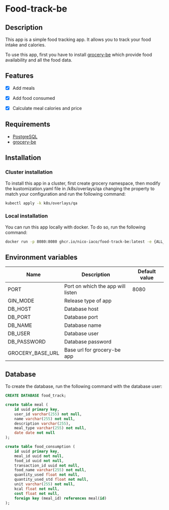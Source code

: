 # Food-track-be

## Description
This app is a simple food tracking app. It allows you to track your food intake and calories.

To use this app, first you have to install [grocery-be](https://github.com/nico-iaco/grocery-be) which provide food availability
and all the food data.

## Features

- [x] Add meals
- [x] Add food consumed
- [x] Calculate meal calories and price


## Requirements

- [PostgreSQL](https://www.postgresql.org/)
- [grocery-be](https://github.com/nico-iaco/grocery-be)

## Installation

### Cluster installation

To install this app in a cluster, first create grocery namespace, then modify the kustomization.yaml file in /k8s/overlays/qa 
changing the property to match your configuration and run the following command:

```bash
kubectl apply -k k8s/overlays/qa
```

### Local installation

You can run this app locally with docker. To do so, run the following command:

```bash
docker run -p 8080:8080 ghcr.io/nico-iaco/food-track-be:latest -e {ALL_ENV_VARIABLES}
```

## Environment variables

| Name                 | Description                                  | Default value |
|----------------------|----------------------------------------------|---------------|
| PORT                 | Port on which the app will listen            | 8080          |
| GIN_MODE             | Release type of app                          |               |
| DB_HOST              | Database host                                |               |
| DB_PORT              | Database port                                |               |
| DB_NAME              | Database name                                |               |
| DB_USER              | Database user                                |               |
| DB_PASSWORD          | Database password                            |               |
| GROCERY_BASE_URL     | Base url for grocery-be app                  |               |

## Database

To create the database, run the following command with the database user:

```sql
CREATE DATABASE food_track;
```

```sql
create table meal (
    id uuid primary key,
    user_id varchar(255) not null,
    name varchar(255) not null,
    description varchar(255),
    meal_type varchar(255) not null,
    date date not null
);
```

```sql
create table food_consumption (
    id uuid primary key,
    meal_id uuid not null,
    food_id uuid not null,
    transaction_id uuid not null,
    food_name varchar(255) not null,
    quantity_used float not null,
    quantity_used_std float not null,
    unit varchar(255) not null,
    kcal float not null,
    cost float not null,
    foreign key (meal_id) references meal(id)
);
```
